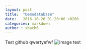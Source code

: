 ```yaml
---
layout: post
title:  "Demodatabase"
date:   2016-10-26 01:20:00 +0200
categories: markdown
author : xbach6
---
```


Test github qwertyefwf
![Image test](https://pbs.twimg.com/profile_images/378800000820816886/68ba47aa94a81edf49c16641cd0bb711.jpeg)


